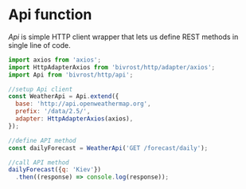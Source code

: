 # Api function

*Api* is simple HTTP client wrapper that lets us define REST methods in single line of code.

```js
import axios from 'axios';
import HttpAdapterAxios from 'bivrost/http/adapter/axios';
import Api from 'bivrost/http/api';

//setup Api client
const WeatherApi = Api.extend({
  base: 'http://api.openweathermap.org',
  prefix: '/data/2.5/',
  adapter: HttpAdapterAxios(axios),
});

//define API method
const dailyForecast = WeatherApi('GET /forecast/daily');

//call API method
dailyForecast({q: 'Kiev'})
  .then((response) => console.log(response));

```
